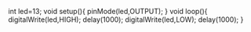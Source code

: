 int led=13;
void setup(){
pinMode(led,OUTPUT);
}
void loop(){
digitalWrite(led,HIGH);
delay(1000);
digitalWrite(led,LOW);
delay(1000);
}
